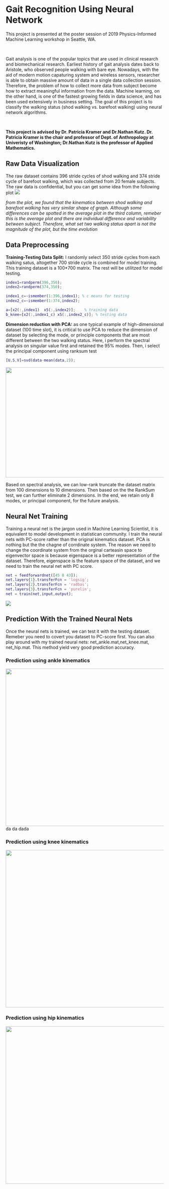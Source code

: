 # Gait Recognition Using Neural Network 
<p>This project is presented at the poster session of 2019 Physics-Informed Machine Learning workshop in Seattle, WA.</p><br>
<p> Gait analysis is one of the popular topics that are used in clinical research and biomechanical research. Earliest history of gait analysis dates back to Aristole, who observed people walking with bare eye. Nowadays, with the aid of modern motion capaturing system and wireless sensors, researcher is able to obtain massive amount of data in a single data collection session. Therefore, the problem of how to collect more data from subject become how to extract meaningful information from the data. Machine learning, on the other hand, is one of the fastest growing fields in data science, and has been used extensively in business setting. The goal of this project is to classify the walking status (shod walking vs. barefoot walking) using neural network algorithms. <p><br>

<p><b>This project is advised by Dr. Patricia Kramer and Dr.Nathan Kutz. Dr. Patricia Kramer is the chair and professor of Dept. of Anthropology at Univeristy of Washington; Dr.Nathan Kutz is the professor of Applied Mathematics.</b></p>

## Raw Data Visualization 
<p>The raw dataset contains 396 stride cycles of shod walking and 374 stride cycle of barefoot walking, which was collected from 20 female subjects. The raw data is confidential, but you can get some idea from the following plot 
<img src="image/plot_combo.jpg">

<p><em>from the plot, we found that the kinematics between shod walking and barefoot walking has very similar shape of graph. Although some differences can be spotted in the average plot in the third column, remeber this is the average plot and there are individual difference and variability between subject. Therefore, what set two walking status apart is not the magnitude of the plot, but the time evolution</em></p>

## Data Preprocessing
<p><b>Training-Testing Data Split:</b> I randomly select 350 stride cycles from each walking satus, altogether 700 stride cycle is combined for model training. This training dataset is a 100*700 matrix. The rest will be utilitzed for model testing.</p>

```matlab
index1=randperm(396,350);
index2=randperm(374,350);

index1_c=~ismember(1:396,index1); % c means for testing
index2_c=~ismember(1:374,index2);

a=[x2(:,index1)  x5(:,index2)];    % training data
b_knee=[x2(:,index1_c) x5(:,index2_c)]; % testing data
```

<p><b>Dimension reduction with PCA:</b> as one typical example of high-dimensional dataset (100 time slot), it is critical to use PCA to reduce the dimension of dataset by selecting the mode, or principle components that are most different between the two walking status. Here, i perform the spectral analysis on singular value first and retained the 95% modes. Then, i select the principal component using ranksum test

```matlab
[U,S,V]=svd(data-mean(data,2));
```

<img src="image/spa.jpg" height=350 width=800>
<p>Based on spectral analysis, we can low-rank truncate the dataset matrix from 100 dimensions to 10 dimensions. Then based on the the RankSum test, we can further eliminate 2 dimensions. In the end, we retain only 8 modes, or principal component, for the future analysis.</p>

## Neural Net Training
<p>Training a neural net is the jargon used in Machine Learning Scientist, it is equivalent to model development in statistican community. I train the neural nets with PC-score rather than the original kinematics dataset. PCA is nothing but the the chagne of corrdinate system. The reason we need to change the coordinate system from the orginal carteasin space to eigenvector space is because eigenspace is a better representation of the dataset. Therefore, eigenspace is the feature space of the dataset, and we need to train the neural net with PC score.</p>

```matlab
net = feedforwardnet([45 8 43]);
net.layers{1}.transferFcn = 'logsig';
net.layers{2}.transferFcn = 'radbas';
net.layers{3}.transferFcn = 'purelin';
net = train(net,input,output);
```
<img src="image/Capture.JPG">

## Prediction With the Trained Neural Nets
<p>Once the neural nets is trained, we can test it with the testing dataset. Remeber you need to covert you dataset to PC-score first. You can also play around with my trained neural nets: net_ankle.mat,net_knee.mat, net_hip.mat. This method yield very good prediction accuracy.</p>

<h3>Prediction using ankle kinematics</h3>
<img src="image/ankle1.jpg" height=500 width=600 align="right"> da da dada     

<h3>Prediction using knee kinematics</h3>
<img src="image/knee1.jpg" height=500 width=600 >

<h3>Prediction using hip kinematics</h3>
<img src="image/hip1.jpg" height=500 width=600 >


